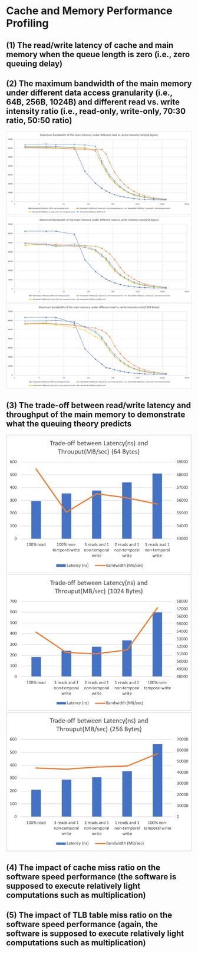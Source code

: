 # Cache and Memory Performance Profiling
## (1) The read/write latency of cache and main memory when the queue length is zero (i.e., zero queuing delay)



## (2) The maximum bandwidth of the main memory under different data access granularity (i.e., 64B, 256B, 1024B) and different read vs. write intensity ratio (i.e., read-only, write-only, 70:30 ratio, 50:50 ratio)
![](./figures/64Bytes.png)
![](./figures/256Bytes.png)
![](./figures/1024Bytes.png)


## (3) The trade-off between read/write latency and throughput of the main memory to demonstrate what the queuing theory predicts
![](./figures/Trade-off64.png)
![](./figures/Tradeoff1024.png)
![](./figures/Tradeoff256.png)




## (4) The impact of cache miss ratio on the software speed performance (the software is supposed to execute relatively light computations such as multiplication)
## (5) The impact of TLB table miss ratio on the software speed performance (again, the software is supposed to execute relatively light computations such as multiplication)
